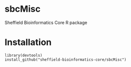 # sbcMisc
Sheffield Bioinformatics Core R package

# Installation

```
library(devtools)
install_github("sheffield-bioinformatics-core/sbcMisc")
```
